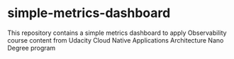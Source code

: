 # simple-metrics-dashboard
This repository contains a simple metrics dashboard to apply Observability course content from Udacity Cloud Native Applications Architecture Nano Degree program
